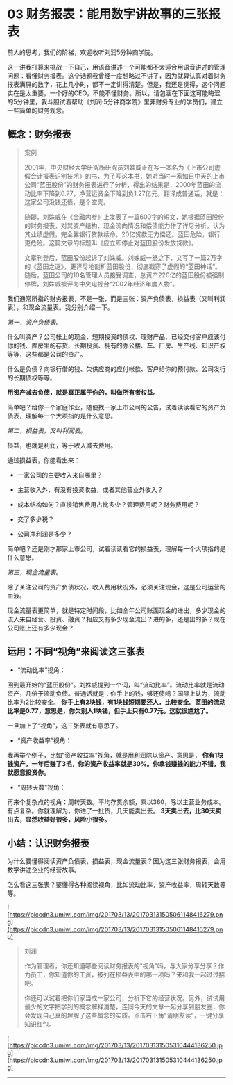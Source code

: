 # 03 财务报表：能用数字讲故事的三张报表

前人的思考，我们的阶梯，欢迎收听刘润5分钟商学院。

这一讲我打算来挑战一下自己，用语音讲述一个可能都不太适合用语音讲述的管理问题：看懂财务报表。这个话题我曾经一度想略过不讲了，因为就算认真对着财务报表满屏的数字，花上几小时，都不一定讲得清楚。但是，我还是觉得，这个问题实在是太重要，一个好的CEO，不能不懂财务。所以，请包涵在下面这可能晦涩的5分钟里，我斗胆试着帮助《刘润·5分钟商学院》里非财务专业的学员们，建立一些简单的财务观念。

## 概念：财务报表

> 案例
> 
> 2001年，中央财经大学研究所研究员刘姝威正在写一本名为《上市公司虚假会计报表识别技术》的书，为了写这本书，她对当时一家如日中天的上市公司“蓝田股份”的财务报表进行了分析，得出的结果是，2000年蓝田的流动比率下降到0.77，净营运资金下降到负1.27亿元。翻译成普通话，就是：这家公司没钱还债，是个空壳。
> 
> 
> 
>  
> 
> 随即，刘姝威在《金融内参》上发表了一篇600字的短文，她根据蓝田股份的财务报表，对其资产结构、现金流向情况和偿债能力作了详尽分析，认为其业绩虚假，完全靠银行贷款续命，20亿贷款无力偿还。蓝田危险，银行更危险。这篇文章的标题叫《应立即停止对蓝田股份发放贷款》。
> 
> 文章刊登后，蓝田股份起诉了刘姝威。刘姝威一怒之下，又写了一篇2万字的《蓝田之谜》，更详尽地剖析蓝田股份，彻底戳穿了虚假的“蓝田神话”。随后，蓝田公司的10名管理人员接受调查，总资产220亿的蓝田股份被强制停牌，刘姝威被评为中央电视台“2002年经济年度人物”。

我们通常所指的财务报表，不是一张，而是三张：资产负债表，损益表（又叫利润表），和现金流量表。我分别介绍一下。

 *第一，资产负债表。*

什么叫资产？公司帐上的现金、短期投资的债权、理财产品、已经交付客户应该付你的钱、库房里的存货、长期投资、拥有的办公楼、车、厂房、生产线、知识产权等等，这些都是公司的资产。

什么是负债？向银行借的钱、欠供应商的应付帐款、客户给你的预付款、公司发行的长期债权等等。

 **用资产减去负债，就是真正属于你的，叫做所有者权益。**

简单吧？给你一个家庭作业，随便找一家上市公司的公告，试着读读看它的资产负债表，理解每一个大项指的是什么意思。

 *第二，损益表，又叫利润表。*

损益，也就是利润，等于收入减去费用。

通过损益表，你能看出来：

* 一家公司的主要收入来自哪里？

* 主营收入外，有没有投资收益，或者其他营业外收入？

* 成本结构如何？直接销售费用占比多少？管理费用呢？财务费用呢？

* 交了多少税？

* 公司净利润是多少？

简单吧？还是刚才那家上市公司，试着读读看它的损益表，理解每一个大项指的是什么意思。

 *第三，现金流量表。*

除了关注公司的资产负债状况，收入费用状况外，必须关注现金，这是公司运营的血液。

现金流量表更简单，就是特定时间段，比如全年公司账面现金的进出，多少现金的流入来自经营、投资、融资？相应又有多少现金流出？进的多，还是出的多？现在公司账上还有多少现金？

##   运用：不同“视角”来阅读这三张表

* “流动比率”视角：

回到最开始的“蓝田股份”。刘姝威提到一个词，叫“流动比率”。流动比率就是流动资产，几倍于流动负债。普通话就是：你手上的钱，够还债吗？国际上认为，流动比率为2比较安全。 **你手上有2块钱，有1块钱短期要还人，比较安全。蓝田的流动比率是0.77，意思是，你欠别人1块钱，但手上只有0.77元。这就很尴尬了。**

一旦加上了“视角”，这三张表就有意思了。

* “资产收益率”视角：

我再举个例子，比如“资产收益率”视角，就是用利润除以资产。意思是， **你有1块钱资产，一年后赚了3毛，你的资产收益率就是30%。你拿钱赚钱的能力不错，我就愿意投资你。**

* “周转天数”视角：

再来个复杂点的视角：周转天数。平均存货余额，乘以360，除以主营业务成本。有点复杂。你就理解为，你进了一批货，几天能卖出去。 **3天卖出去，比30天卖出去，显然收益好很多，风险小很多。**

## 小结：认识财务报表

为什么要懂得阅读资产负债表，损益表，现金流量表？因为这三张财务报表，会用数字讲述企业的经营故事。

怎么看这三张表？要懂得各种阅读视角，比如流动比率，资产收益率，周转天数等等。

![https://piccdn3.umiwi.com/img/201703/13/201703131505061148416279.png](https://piccdn3.umiwi.com/img/201703/13/201703131505061148416279.png)

> 刘润
> 
> 作为管理者，你还知道哪些阅读财务报表的“视角”吗，与大家分享分享？作为员工，你知道你的工资，被列在损益表中的哪一项吗？来和我一起过过招吧。
> 
> 你还可以试着把你们家当成一家公司，分析下它的经营状况。另外，试试用最少的文字把学到的概念解释清楚，连同今天的文章一起分享到朋友圈，你会发现自己真的理解了这些概念的实质。点击右下角“请朋友读”，一键分享知识红包。  

![https://piccdn3.umiwi.com/img/201703/13/201703131505310444136250.jpg](https://piccdn3.umiwi.com/img/201703/13/201703131505310444136250.jpg)

---

